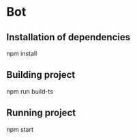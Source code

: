 # Bot

## Installation of dependencies

npm install
## Building project

npm run build-ts
## Running project

npm start


